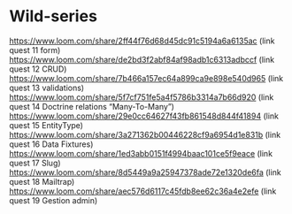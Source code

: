 # Wild-series
https://www.loom.com/share/2ff44f76d68d45dc91c5194a6a6135ac (link quest 11 form)
https://www.loom.com/share/de2bd3f2abf84af98adb1c6313adbccf (link quest 12 CRUD)
https://www.loom.com/share/7b466a157ec64a899ca9e898e540d965 (link quest 13 validations)
https://www.loom.com/share/5f7cf751fe5a4f5786b3314a7b66d920 (link quest 14 Doctrine relations “Many-To-Many”)
https://www.loom.com/share/29e0cc64627f43fb861548d844f41894 (link quest 15 EntityType)
https://www.loom.com/share/3a271362b00446228cf9a6954d1e831b (link quest 16 Data Fixtures)
https://www.loom.com/share/1ed3abb0151f4994baac101ce5f9eace (link quest 17 Slug)
https://www.loom.com/share/8d5449a9a25947378ade72e1320de6fa (link quest 18 Mailtrap)
https://www.loom.com/share/aec576d6117c45fdb8ee62c36a4e2efe (link quest 19 Gestion admin)
